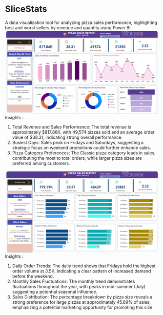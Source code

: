 # SliceStats
A data visualization tool for analyzing pizza sales performance, highlighting best and worst sellers by revenue and quantity using Power Bi.
![Alt text](https://github.com/TTB-coder/SliceStats/blob/main/Home.png)
Insights :
1. Total Revenue and Sales Performance: The total revenue is approximately $817.86K, with 49,574 pizzas sold and an average order value of $38.31, indicating strong overall performance.
2. Busiest Days: Sales peak on Fridays and Saturdays, suggesting a strategic focus on weekend promotions could further enhance sales.
3. Pizza Category Preferences: The Classic pizza category leads in sales, contributing the most to total orders, while larger pizza sizes are preferred among customers.
   
![Alt text](https://github.com/TTB-coder/SliceStats/blob/main/Pizza_salesAnalysis.png)
Insights :
1. Daily Order Trends: The daily trend shows that Fridays hold the highest order volume at 3.5K, indicating a clear pattern of increased demand before the weekend.
2. Monthly Sales Fluctuations: The monthly trend demonstrates fluctuations throughout the year, with peaks in mid-summer (July) suggesting a potential seasonal influence.
3. Sales Distribution: The percentage breakdown by pizza size reveals a strong preference for large pizzas at approximately 45.89% of sales, emphasizing a potential marketing opportunity for promoting this size.
